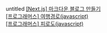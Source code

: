 untitled
<a href=https://rienrose.tistory.com/72>[Next.js] 마크다운 블로그 만들기</a></br><a href=https://rienrose.tistory.com/70>[프로그래머스] 여행경로(javascript)</a></br><a href=https://rienrose.tistory.com/65>[프로그래머스] 피로도(javascript)</a></br>